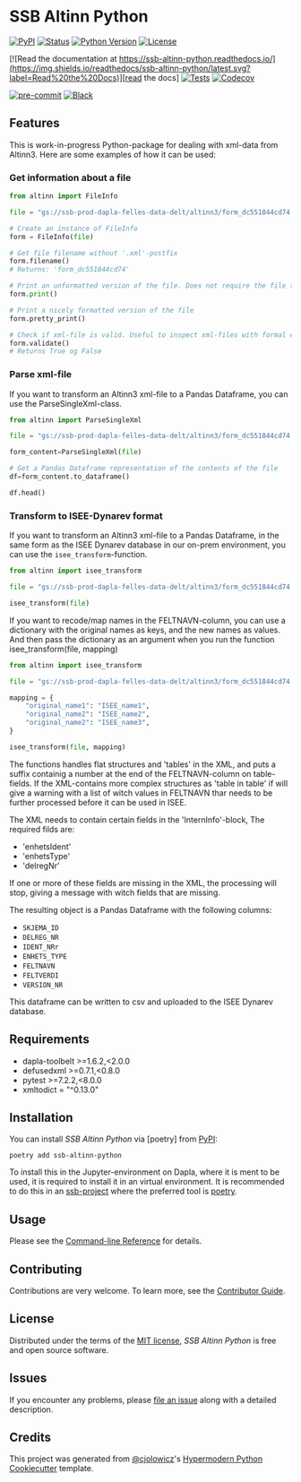 # SSB Altinn Python

[![PyPI](https://img.shields.io/pypi/v/ssb-altinn-python.svg)][pypi_]
[![Status](https://img.shields.io/pypi/status/ssb-altinn-python.svg)][status]
[![Python Version](https://img.shields.io/pypi/pyversions/ssb-altinn-python)][python version]
[![License](https://img.shields.io/pypi/l/ssb-altinn-python)][license]

[![Read the documentation at https://ssb-altinn-python.readthedocs.io/](https://img.shields.io/readthedocs/ssb-altinn-python/latest.svg?label=Read%20the%20Docs)][read the docs]
[![Tests](https://github.com/statisticsnorway/ssb-altinn-python/workflows/Tests/badge.svg)][tests]
[![Codecov](https://codecov.io/gh/statisticsnorway/ssb-altinn-python/branch/main/graph/badge.svg)][codecov]

[![pre-commit](https://img.shields.io/badge/pre--commit-enabled-brightgreen?logo=pre-commit&logoColor=white)][pre-commit]
[![Black](https://img.shields.io/badge/code%20style-black-000000.svg)][black]

[pypi_]: https://pypi.org/project/ssb-altinn-python/
[status]: https://pypi.org/project/ssb-altinn-python/
[python version]: https://pypi.org/project/ssb-altinn-python
[read the docs]: https://ssb-altinn-python.readthedocs.io/
[tests]: https://github.com/statisticsnorway/ssb-altinn-python/actions?workflow=Tests
[codecov]: https://app.codecov.io/gh/statisticsnorway/ssb-altinn-python
[pre-commit]: https://github.com/pre-commit/pre-commit
[black]: https://github.com/psf/black

## Features

This is work-in-progress Python-package for dealing with xml-data from Altinn3. Here are some examples of how it can be used:

### Get information about a file

```python
from altinn import FileInfo

file = "gs://ssb-prod-dapla-felles-data-delt/altinn3/form_dc551844cd74.xml"

# Create an instance of FileInfo
form = FileInfo(file)

# Get file filename without '.xml'-postfix
form.filename()
# Returns: 'form_dc551844cd74'

# Print an unformatted version of the file. Does not require the file to be parseable by an xml-library. Useful for inspecting unvalid xml-files.
form.print()

# Print a nicely formatted version of the file
form.pretty_print()

# Check if xml-file is valid. Useful to inspect xml-files with formal errors in the xml-schema.
form.validate()
# Returns True og False
```

### Parse xml-file

If you want to transform an Altinn3 xml-file to a Pandas Dataframe, you can use the ParseSingleXml-class.

```python
from altinn import ParseSingleXml

file = "gs://ssb-prod-dapla-felles-data-delt/altinn3/form_dc551844cd74.xml"

form_content=ParseSingleXml(file)

# Get a Pandas Dataframe representation of the contents of the file
df=form_content.to_dataframe()

df.head()
```

### Transform to ISEE-Dynarev format

If you want to transform an Altinn3 xml-file to a Pandas Dataframe, in the same form as the ISEE Dynarev database in our on-prem environment, you can use the `isee_transform`-function.

```python
from altinn import isee_transform

file = "gs://ssb-prod-dapla-felles-data-delt/altinn3/form_dc551844cd74.xml"

isee_transform(file)
```

If you want to recode/map names in the FELTNAVN-column, you can use a dictionary with the original names as keys, and the new names as values. And then pass the dictionary as an argument when you run the function isee_transform(file, mapping)

```python
from altinn import isee_transform

file = "gs://ssb-prod-dapla-felles-data-delt/altinn3/form_dc551844cd74.xml"

mapping = {
    "original_name1": "ISEE_name1",
    "original_name2": "ISEE_name2",
    "original_name2": "ISEE_name3",    
}

isee_transform(file, mapping)
```
The functions handles flat structures and 'tables' in the XML, and puts a suffix containig a number at the end of the FELTNAVN-column on table-fields. If the XML-contains more complex structures as 'table in table' if will give a warning with a list of witch values in FELTNAVN thar needs to be further processed before it can be used in ISEE.

The XML needs to contain certain fields in the 'InternInfo'-block, The required filds are:
- 'enhetsIdent'
- 'enhetsType'
- 'delregNr'

If one or more of these fields are missing in the XML, the processing will stop, giving a message with witch fields that are missing.


The resulting object is a Pandas Dataframe with the following columns:

- `SKJEMA_ID`
- `DELREG_NR`
- `IDENT_NRr`
- `ENHETS_TYPE`
- `FELTNAVN`
- `FELTVERDI`
- `VERSION_NR`

This dataframe can be written to csv and uploaded to the ISEE Dynarev database.

## Requirements

- dapla-toolbelt >=1.6.2,<2.0.0
- defusedxml >=0.7.1,<0.8.0
- pytest >=7.2.2,<8.0.0
- xmltodict = "^0.13.0"

## Installation

You can install _SSB Altinn Python_ via [poetry] from [PyPI]:

```console
poetry add ssb-altinn-python
```

To install this in the Jupyter-environment on Dapla, where it is ment to be used, it is required to install it in an virtual environment. It is recommended to do this in an [ssb-project](https://manual.dapla.ssb.no/jobbe-med-kode.html) where the preferred tool is [poetry](https://python-poetry.org/).

## Usage

Please see the [Command-line Reference] for details.

## Contributing

Contributions are very welcome.
To learn more, see the [Contributor Guide].

## License

Distributed under the terms of the [MIT license][license],
_SSB Altinn Python_ is free and open source software.

## Issues

If you encounter any problems,
please [file an issue] along with a detailed description.

## Credits

This project was generated from [@cjolowicz]'s [Hypermodern Python Cookiecutter] template.

[@cjolowicz]: https://github.com/cjolowicz
[pypi]: https://pypi.org/
[hypermodern python cookiecutter]: https://github.com/cjolowicz/cookiecutter-hypermodern-python
[file an issue]: https://github.com/skars82/ssb-altinn-python/issues
[pip]: https://pip.pypa.io/

<!-- github-only -->

[license]: https://github.com/skars82/ssb-altinn-python/blob/main/LICENSE
[contributor guide]: https://github.com/skars82/ssb-altinn-python/blob/main/CONTRIBUTING.md
[command-line reference]: https://ssb-altinn-python.readthedocs.io/en/latest/usage.html